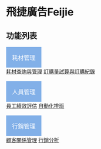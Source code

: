 
<h1>飛捷廣告Feijie</h1>
<html>
<head>
<title>下拉菜单</title>
<meta charset="utf-8">
<style>
.dropbtn {
    background-color: #82b0e8;
    color: white;
    padding: 16px;
    font-size: 16px;
    border: none;
    cursor: pointer;
}

.dropdown {
    position: relative;
    display: inline-block;
}

.dropdown-content {
    display: none;
    position: absolute;
    background-color: #f9f9f9;
    min-width: 160px;
    box-shadow: 0px 8px 16px 0px rgba(0,0,0,0.2);
}

.dropdown-content a {
    color: black;
    padding: 12px 16px;
    text-decoration: none;
    display: block;
}

.dropdown-content a:hover {background-color: #f1f1f1}

.dropdown:hover .dropdown-content {
    display: block;
}

.dropdown:hover .dropbtn {
    background-color: #82b0e8;
}
</style>
</head>
<body>

<h2>功能列表</h2>

<div class="dropdown">
  <button class="dropbtn">耗材管理</button>
  <div class="dropdown-content">
    <a href="https://zzcookie.github.io/feijie1/">耗材查詢與管理</a>
    <a href="https://zzcookie.github.io/feijie2/">訂購量試算與訂購紀錄</a>
  </div>
</div>
&nbsp;&nbsp;&nbsp;&nbsp;&nbsp;

<div class="dropdown">
  <button class="dropbtn">人員管理</button>
  <div class="dropdown-content">
    <a href="https://zzcookie.github.io/feijie3/">員工績效評估</a>
    <a href="https://zzcookie.github.io/feijie4/">自動化排班</a>
 </div>
     </div>
&nbsp;&nbsp;&nbsp;&nbsp;&nbsp;
    <div class="dropdown">
  <button class="dropbtn">行銷管理</button>
  <div class="dropdown-content">
    <a href="https://zzcookie.github.io/feijie5/">顧客關係管理</a>
    <a href="https://zzcookie.github.io/feijie6/">行銷分析</a>
  </div>
</div>
  
    
